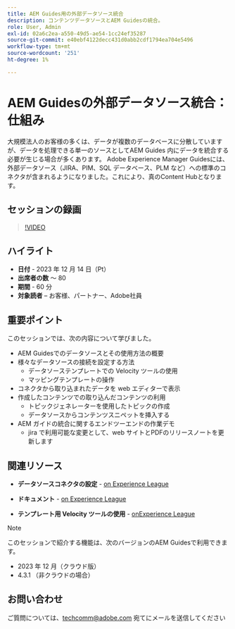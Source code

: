 ```yaml
---
title: AEM Guides用の外部データソース統合
description: コンテンツデータソースとAEM Guidesの統合。
role: User, Admin
exl-id: 02a6c2ea-a550-49d5-ae54-1cc24ef35287
source-git-commit: e40ebf4122decc431d0abb2cdf1794ea704e5496
workflow-type: tm+mt
source-wordcount: '251'
ht-degree: 1%

---
```


# AEM Guidesの外部データソース統合：仕組み

大規模法人のお客様の多くは、データが複数のデータベースに分散していますが、データを処理できる単一のソースとしてAEM Guides 内にデータを統合する必要が生じる場合が多くあります。
Adobe Experience Manager Guidesには、外部データソース（JIRA、PIM、SQL データベース、PLM など）への標準のコネクタが含まれるようになりました。これにより、真のContent Hubとなります。


## セッションの録画

>[!VIDEO](https://video.tv.adobe.com/v/3426542/datasources-aem-guides)

## ハイライト

- **日付** - 2023 年 12 月 14 日（Pt）
- **出席者の数** ～ 80
- **期間** - 60 分
- **対象読者** – お客様、パートナー、Adobe社員

## 重要ポイント

このセッションでは、次の内容について学びました。
- AEM Guidesでのデータソースとその使用方法の概要
- 様々なデータソースの接続を設定する方法
   - データソーステンプレートでの Velocity ツールの使用
   - マッピングテンプレートの操作
- コネクタから取り込まれたデータを web エディターで表示
- 作成したコンテンツでの取り込んだコンテンツの利用
   - トピックジェネレーターを使用したトピックの作成
   - データソースからコンテンツスニペットを挿入する
- AEM ガイドの統合に関するエンドツーエンドの作業デモ
   - jira で利用可能な変更として、web サイトとPDFのリリースノートを更新します


## 関連リソース

- **データソースコネクタの設定** - [on Experience League](https://experienceleague.adobe.com/docs/experience-manager-guides/using/install-guide/cs-ig/web-editor-configs-cs/conf-data-source-connector-tools.html?lang=ja)

- **ドキュメント** - [on Experience League](https://experienceleague.adobe.com/docs/experience-manager-guides/using/user-guide/author-content/create-preview-topics/author-content-aem-guides/work-with-web-editor/web-editor-content-snippet.html?lang=ja)

- **テンプレート用 Velocity ツールの使用** - [onExperience League](https://experienceleague.adobe.com/docs/experience-manager-guides/using/user-guide/author-content/create-preview-topics/author-content-aem-guides/work-with-web-editor/web-editor-content-snippet.html?lang=ja#use-velocity-tools)



>[!NOTE]
>
> このセッションで紹介する機能は、次のバージョンのAEM Guidesで利用できます。
> - 2023 年 12 月（クラウド版）
> - 4.3.1 （非クラウドの場合）



## お問い合わせ

ご質問については、<techcomm@adobe.com> 宛てにメールを送信してください
